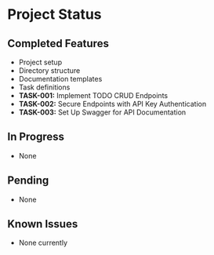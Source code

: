 # Project Status

## Completed Features
- Project setup
- Directory structure
- Documentation templates
- Task definitions
- **TASK-001:** Implement TODO CRUD Endpoints
- **TASK-002:** Secure Endpoints with API Key Authentication
- **TASK-003:** Set Up Swagger for API Documentation

## In Progress
- None

## Pending
- None

## Known Issues
- None currently 